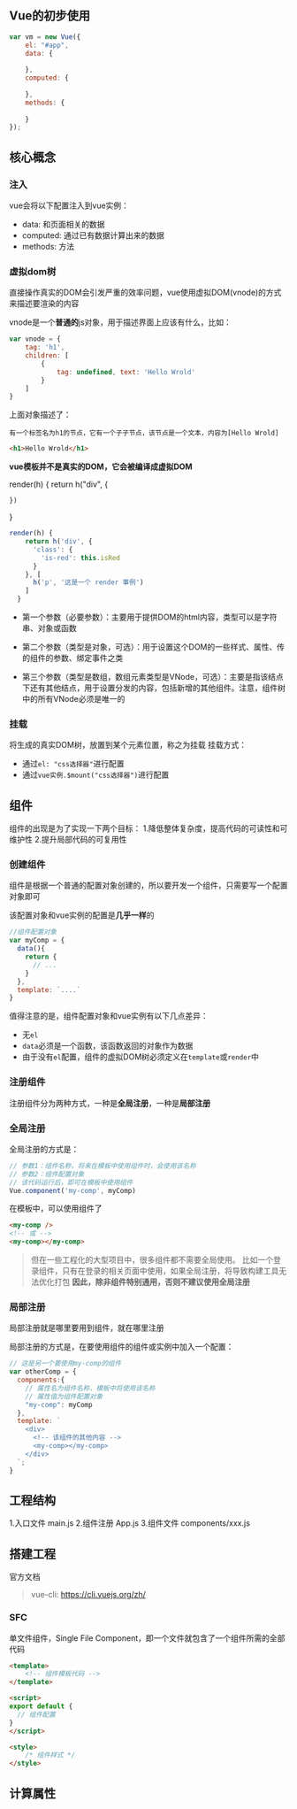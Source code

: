 ## Vue的初步使用

```js
var vm = new Vue({
    el: "#app",
    data: {
        
    },
    computed: {
        
    },
    methods: {
        
    }
});
```
## 核心概念

### 注入
vue会将以下配置注入到vue实例：
- data: 和页面相关的数据
- computed: 通过已有数据计算出来的数据
- methods: 方法

### 虚拟dom树
直接操作真实的DOM会引发严重的效率问题，vue使用虚拟DOM(vnode)的方式来描述要渲染的内容

vnode是一个**普通的**js对象，用于描述界面上应该有什么，比如：
```js
var vnode = {
    tag: 'h1',
    children: [
        {
            tag: undefined, text: 'Hello Wrold'
        }
    ]
}
```

上面对象描述了：
```
有一个标签名为h1的节点，它有一个子子节点，该节点是一个文本，内容为[Hello Wrold]
```

```html
<h1>Hello Wrold</h1>
```

**vue模板并不是真实的DOM，它会被编译成虚拟DOM**

render(h) {
    return h("div", {

    })
}
```js
render(h) {
    return h('div', {
      'class': {
        'is-red': this.isRed
      }
    }, [
      h('p', '这是一个 render 事例')
    ]
  }
```
- 第一个参数（必要参数）：主要用于提供DOM的html内容，类型可以是字符串、对象或函数

- 第二个参数（类型是对象，可选）：用于设置这个DOM的一些样式、属性、传的组件的参数、绑定事件之类

- 第三个参数（类型是数组，数组元素类型是VNode，可选）：主要是指该结点下还有其他结点，用于设置分发的内容，包括新增的其他组件。注意，组件树中的所有VNode必须是唯一的

### 挂载
将生成的真实DOM树，放置到某个元素位置，称之为挂载
挂载方式：
- 通过`el: "css选择器"`进行配置
- 通过`vue实例.$mount("css选择器")`进行配置


## 组件
组件的出现是为了实现一下两个目标：
1.降低整体复杂度，提高代码的可读性和可维护性
2.提升局部代码的可复用性

### 创建组件

组件是根据一个普通的配置对象创建的，所以要开发一个组件，只需要写一个配置对象即可

该配置对象和vue实例的配置是**几乎一样**的

```js
//组件配置对象
var myComp = {
  data(){
    return {
      // ...
    }
  },
  template: `....`
}
```

值得注意的是，组件配置对象和vue实例有以下几点差异：

- 无`el`
- `data`必须是一个函数，该函数返回的对象作为数据
- 由于没有`el`配置，组件的虚拟DOM树必须定义在`template`或`render`中

### 注册组件

注册组件分为两种方式，一种是**全局注册**，一种是**局部注册**

### 全局注册
全局注册的方式是：

```js
// 参数1：组件名称，将来在模板中使用组件时，会使用该名称
// 参数2：组件配置对象
// 该代码运行后，即可在模板中使用组件
Vue.component('my-comp', myComp)
```

在模板中，可以使用组件了

```html
<my-comp />
<!-- 或 -->
<my-comp></my-comp>
```


> 但在一些工程化的大型项目中，很多组件都不需要全局使用。
> 比如一个登录组件，只有在登录的相关页面中使用，如果全局注册，将导致构建工具无法优化打包
> **因此，除非组件特别通用，否则不建议使用全局注册**

### 局部注册

局部注册就是哪里要用到组件，就在哪里注册

局部注册的方式是，在要使用组件的组件或实例中加入一个配置：

```js
// 这是另一个要使用my-comp的组件
var otherComp = {
  components:{
    // 属性名为组件名称，模板中将使用该名称
    // 属性值为组件配置对象
    "my-comp": myComp
  },
  template: `
    <div>
      <!-- 该组件的其他内容 -->
      <my-comp></my-comp>
    </div>
  `;
}
```

## 工程结构
1.入口文件 main.js
2.组件注册 App.js
3.组件文件 components/xxx.js

## 搭建工程
官方文档
> vue-cli: https://cli.vuejs.org/zh/

### SFC

单文件组件，Single File Component，即一个文件就包含了一个组件所需的全部代码

```html
<template>
	<!-- 组件模板代码 -->
</template>

<script>
export default {
  // 组件配置
}
</script>

<style>
	/* 组件样式 */
</style>
```

## 计算属性
